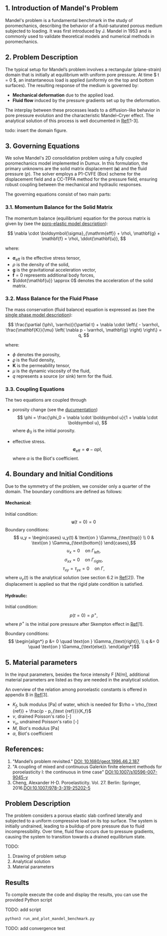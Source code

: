 ## 1. Introduction of Mandel's Problem
Mandel's problem is a fundamental benchmark in the study of poromechanics, describing the behavior of a fluid-saturated porous medium subjected to loading. It was first introduced by J. Mandel in 1953 and is commonly used to validate theoretical models and numerical methods in poromechanics.

## 2. Problem Description
The typical setup for Mandel’s problem involves a rectangular (plane-strain) domain that is initially at equilibrium with uniform pore pressure. At time $ t = 0 $, an instantaneous load is applied (uniformly on the top and bottom surfaces). The resulting response of the medium is governed by:


- **Mechanical deformation** due to the applied load.
- **Fluid flow** induced by the pressure gradients set up by the deformation.

The interplay between these processes leads to a diffusion-like behavior in pore pressure evolution and the characteristic Mandel–Cryer effect. The analytical solution of this process is well documented in [Ref](#references)[1-3].

todo: insert the domain figure.

## 3. Governing Equations

We solve Mandel's 2D consolidation problem using a fully coupled poromechanics model implemented in Dumux. In this formulation, the primary unknowns are the solid matrix displacement ($\mathbf{u}$) and the fluid pressure ($p$). The solver employs a P1-CVFE (Box) scheme for the displacement field and a CC-TPFA method for the pressure field, ensuring robust coupling between the mechanical and hydraulic responses.

The governing equations consist of two main parts:

### 3.1. Momentum Balance for the Solid Matrix

The momentum balance (equilibrium) equation for the porous matrix is given by (see the [poro-elastic model description](https://dumux.org/docs/doxygen/master/group___poro_elastic.html)):

$$
\nabla \cdot \boldsymbol{\sigma}_{\mathrm{eff}} + \rho\, \mathbf{g} + \mathbf{f} = \rho\, \ddot{\mathbf{u}},
$$

where:
- $\boldsymbol{\sigma}_{\mathrm{eff}}$ is the effective stress tensor,
- $\rho$ is the density of the solid,
- $\mathbf{g}$ is the gravitational acceleration vector,
- $\mathbf{f} = 0$ represents additional body forces,
- $\ddot{\mathbf{u}} \approx 0$ denotes the acceleration of the solid matrix.

### 3.2. Mass Balance for the Fluid Phase

The mass conservation (fluid balance) equation is expressed as (see the [single phase model description](https://dumux.org/docs/doxygen/master/group___one_p_model.html)):

$$
\frac{\partial (\phi\, \varrho)}{\partial t} + \nabla \cdot \left\{ - \varrho\, \frac{\mathbf{K}}{\mu} \left( \nabla p - \varrho\, \mathbf{g} \right) \right\} = q,
$$

where:
- $\phi$ denotes the porosity,
- $\varrho$ is the fluid density,
- $\mathbf{K}$ is the permeability tensor,
- $\mu$ is the dynamic viscosity of the fluid,
- $q$ represents a source (or sink) term for the fluid.

### 3.3. Coupling Equations
The two equations are coupled through 
- porosity change (see the [ducumentation](https://dumux.org/docs/doxygen/master/class_dumux_1_1_porosity_deformation.html))
$$ \phi = \frac{\phi_0 + \nabla \cdot \boldsymbol u}{1 + \nabla \cdot \boldsymbol u}, $$ 
where $\phi_0$ is the initial porosity.

- effective stress.
$$\boldsymbol{\sigma}_{\mathrm{eff}} = \boldsymbol{\sigma} - \alpha p  \boldsymbol {\mathrm I},$$
where $\alpha$ is the Biot's coefficient.

## 4. Boundary and Initial Conditions

Due to the symmetry of the problem, we consider only a quarter of the domain. The boundary conditions are defined as follows:

#### Mechanical:
Initial condition: $$\boldsymbol u(t=0) = 0$$
Boundary conditions:
$$ u_y = \begin{cases}
u_y(t) & \text{on } \Gamma_{\text{top}} \\
0 & \text{on } \Gamma_{\text{bottom}}
\end{cases},$$
$$ u_x = 0 \quad \text{on } \Gamma_{\text{left}},$$
$$ \sigma_{xx} = 0 \quad \text{on } \Gamma_{\text{right}},$$
$$  \tau_{xy} = \tau_{yx} = 0 \quad \text{on } \Gamma ,$$
where $u_y(t)$ is the analytical solution (see section 6.2 in [Ref](#references)[2]). The displacement is applied so that the rigid plate condition is satisfied.


#### Hydraulic:
Initial condition:
$$p(t=0) = p^+,$$
where $p^+$ is the initial pore pressure after Skempton effect in [Ref](#references)[1].

Boundary conditions:
$$ \begin{align*}
p &= 0 \quad \text{on } \Gamma_{\text{right}}, \\
q &= 0 \quad \text{on } \Gamma_{\text{else}}.
\end{align*}$$

## 5.  Material parameters
In the input parameters, besides the force intensity F $[N/m]$, 
additional material parameters are listed as they are needed in the analytical solution.

An overview of the relation among poroelastic constants is offered in appendix B in [Ref](#references)[3].
- $K_f$, bulk modulus [Pa] of water, which is needed for $\rho = \rho_{\text {ref}} + \frac{p - p_{\text {ref}}}{K_f}$
- $\nu$, drained Poisson's ratio [-]
- $\nu_u$, undrained Poisson's ratio [-]
- $M$, Biot's modulus [Pa]
- $\alpha$, Biot's coefficient

## References:
1. "Mandel’s problem revisited." [DOI: 10.1680/geot.1996.46.2.187](https://www.icevirtuallibrary.com/doi/abs/10.1680/geot.1996.46.2.187)
2. "A coupling of mixed and continuous Galerkin finite element methods for poroelasticity I: the continuous in time case" [DOI:10.1007/s10596-007-9045-y](https://link.springer.com/article/10.1007/s10596-007-9045-y)
3. Cheng, Alexander H-D. Poroelasticity. Vol. 27. Berlin: Springer, 2016.[DOI:10.1007/978-3-319-25202-5](
https://doi.org/10.1007/978-3-319-25202-5)



## Problem Description

The problem considers a porous elastic slab confined laterally and subjected to a uniform compressive load on its top surface. The system is initially undrained, leading to a buildup of pore pressure due to fluid incompressibility. Over time, fluid flow occurs due to pressure gradients, causing the system to transition towards a drained equilibrium state.

TODO:
1) Drawing of problem setup
2) Analytical solution
3) Material parameters

Results
--------

To compile execute the code and display the results, you can use the
provided Python script

TODO: add script
```bash
python3 run_and_plot_mandel_benchmark.py
```

TODO: add convergence test
